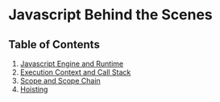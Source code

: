 # **Javascript Behind the Scenes**

## **Table of Contents**

1. [Javascript Engine and Runtime](/javascript-engine-runtime.md)
2. [Execution Context and Call Stack](/execution-context-call-stack.md)
3. [Scope and Scope Chain](/scope-and-scope-chain.md)
4. [Hoisting](/hoisting.md)
